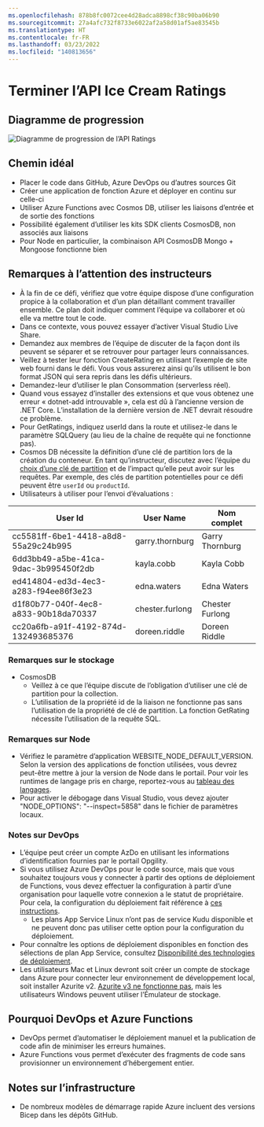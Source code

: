 ```yaml
---
ms.openlocfilehash: 878b8fc0072cee4d28adca8898cf38c90ba06b90
ms.sourcegitcommit: 27a4afc732f8733e6022af2a58d01af5ae83545b
ms.translationtype: HT
ms.contentlocale: fr-FR
ms.lasthandoff: 03/23/2022
ms.locfileid: "140813656"
---
```

# <a name="finish-the-ice-cream-ratings-api"></a>Terminer l’API Ice Cream Ratings

## <a name="progress-diagram"></a>Diagramme de progression

![Diagramme de progression de l’API Ratings](https://serverlessoh.azureedge.net/public/ratings-api-progress-diagram.jpg)

## <a name="happy-path"></a>Chemin idéal

* Placer le code dans GitHub, Azure DevOps ou d’autres sources Git
* Créer une application de fonction Azure et déployer en continu sur celle-ci
* Utiliser Azure Functions avec Cosmos DB, utiliser les liaisons d’entrée et de sortie des fonctions
* Possibilité également d’utiliser les kits SDK clients CosmosDB, non associés aux liaisons
* Pour Node en particulier, la combinaison API CosmosDB Mongo + Mongoose fonctionne bien

## <a name="coaches-notes"></a>Remarques à l’attention des instructeurs

* À la fin de ce défi, vérifiez que votre équipe dispose d’une configuration propice à la collaboration et d’un plan détaillant comment travailler ensemble. Ce plan doit indiquer comment l’équipe va collaborer et où elle va mettre tout le code.
* Dans ce contexte, vous pouvez essayer d’activer Visual Studio Live Share.
* Demandez aux membres de l’équipe de discuter de la façon dont ils peuvent se séparer et se retrouver pour partager leurs connaissances.
* Veillez à tester leur fonction CreateRating en utilisant l’exemple de site web fourni dans le défi. Vous vous assurerez ainsi qu’ils utilisent le bon format JSON qui sera repris dans les défis ultérieurs.
* Demandez-leur d’utiliser le plan Consommation (serverless réel).
* Quand vous essayez d’installer des extensions et que vous obtenez une erreur « dotnet-add introuvable », cela est dû à l’ancienne version de .NET Core. L’installation de la dernière version de .NET devrait résoudre ce problème.
* Pour GetRatings, indiquez userId dans la route et utilisez-le dans le paramètre SQLQuery (au lieu de la chaîne de requête qui ne fonctionne pas).
* Cosmos DB nécessite la définition d’une clé de partition lors de la création du conteneur. En tant qu’instructeur, discutez avec l’équipe du [choix d’une clé de partition](https://docs.microsoft.com/azure/cosmos-db/partitioning-overview#choose-partitionkey) et de l’impact qu’elle peut avoir sur les requêtes. Par exemple, des clés de partition potentielles pour ce défi peuvent être ```userId``` ou ```productId```.
* Utilisateurs à utiliser pour l’envoi d’évaluations :

User Id | User Name | Nom complet
--------| --------- | ---------
cc5581ff-6be1-4418-a8d8-55a29c24b995 | garry.thornburg | Garry Thornburg
6dd3bb49-a5be-41ca-9dac-3b995450f2db | kayla.cobb | Kayla Cobb
ed414804-ed3d-4ec3-a283-f94ee86f3e23 | edna.waters | Edna Waters
d1f80b77-040f-4ec8-a833-90b18da70337 | chester.furlong | Chester Furlong
cc20a6fb-a91f-4192-874d-132493685376 | doreen.riddle | Doreen Riddle

### <a name="storage-notes"></a>Remarques sur le stockage

* CosmosDB
    * Veillez à ce que l’équipe discute de l’obligation d’utiliser une clé de partition pour la collection.
    * L’utilisation de la propriété id de la liaison ne fonctionne pas sans l’utilisation de la propriété de clé de partition. La fonction GetRating nécessite l’utilisation de la requête SQL.

### <a name="node-notes"></a>Remarques sur Node

* Vérifiez le paramètre d’application WEBSITE_NODE_DEFAULT_VERSION. Selon la version des applications de fonction utilisées, vous devrez peut-être mettre à jour la version de Node dans le portail. Pour voir les runtimes de langage pris en charge, reportez-vous au [tableau des langages](https://docs.microsoft.com/azure/azure-functions/functions-versions#languages).
* Pour activer le débogage dans Visual Studio, vous devez ajouter "NODE_OPTIONS": "--inspect=5858" dans le fichier de paramètres locaux.

### <a name="devops-notes"></a>Notes sur DevOps

* L’équipe peut créer un compte AzDo en utilisant les informations d’identification fournies par le portail Opgility.
* Si vous utilisez Azure DevOps pour le code source, mais que vous souhaitez toujours vous y connecter à partir des options de déploiement de Functions, vous devez effectuer la configuration à partir d’une organisation pour laquelle votre connexion a le statut de propriétaire. Pour cela, la configuration du déploiement fait référence à [ces instructions](https://docs.microsoft.com/azure/devops/organizations/accounts/create-organization?view=azure-devops).
    * Les plans App Service Linux n’ont pas de service Kudu disponible et ne peuvent donc pas utiliser cette option pour la configuration du déploiement.
* Pour connaître les options de déploiement disponibles en fonction des sélections de plan App Service, consultez [Disponibilité des technologies de déploiement](https://docs.microsoft.com/azure/azure-functions/functions-deployment-technologies#deployment-technology-availability).
* Les utilisateurs Mac et Linux devront soit créer un compte de stockage dans Azure pour connecter leur environnement de développement local, soit installer Azurite v2. [Azurite v3 ne fonctionne pas](https://github.com/mydiemho/blob-trigger-sample), mais les utilisateurs Windows peuvent utiliser l’Émulateur de stockage.

## <a name="why-devops-and-azure-functions"></a>Pourquoi DevOps et Azure Functions

* DevOps permet d’automatiser le déploiement manuel et la publication de code afin de minimiser les erreurs humaines.
* Azure Functions vous permet d’exécuter des fragments de code sans provisionner un environnement d’hébergement entier.

## <a name="infrastruture-notes"></a>Notes sur l’infrastructure

* De nombreux modèles de démarrage rapide Azure incluent des versions Bicep dans les dépôts GitHub.

